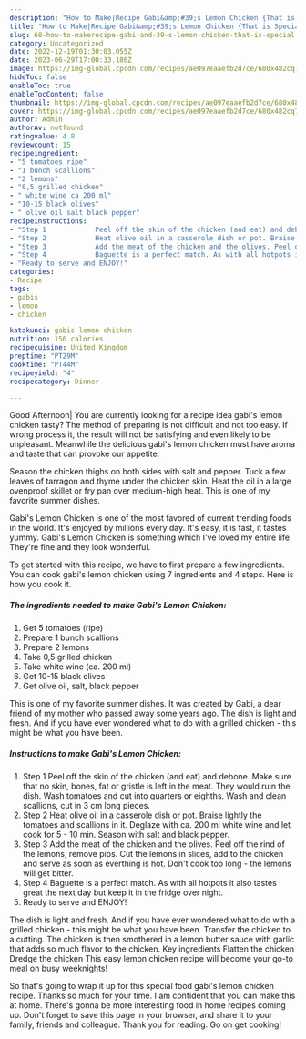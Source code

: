 ```yaml
---
description: "How to Make|Recipe Gabi&amp;#39;s Lemon Chicken {That is Special"
title: "How to Make|Recipe Gabi&amp;#39;s Lemon Chicken {That is Special"
slug: 60-how-to-makerecipe-gabi-and-39-s-lemon-chicken-that-is-special
category: Uncategorized
date: 2022-12-19T01:30:03.055Z
date: 2023-06-29T17:00:33.186Z
image: https://img-global.cpcdn.com/recipes/ae097eaaefb2d7ce/680x482cq70/gabis-lemon-chicken-recipe-main-photo.jpg
hideToc: false
enableToc: true
enableTocContent: false
thumbnail: https://img-global.cpcdn.com/recipes/ae097eaaefb2d7ce/680x482cq70/gabis-lemon-chicken-recipe-main-photo.jpg
cover: https://img-global.cpcdn.com/recipes/ae097eaaefb2d7ce/680x482cq70/gabis-lemon-chicken-recipe-main-photo.jpg
author: Admin
authorAv: notfound
ratingvalue: 4.8
reviewcount: 15
recipeingredient:
- "5 tomatoes ripe"
- "1 bunch scallions"
- "2 lemons"
- "0,5 grilled chicken"
- " white wine ca 200 ml"
- "10-15 black olives"
- " olive oil salt black pepper"
recipeinstructions:
- "Step 1            Peel off the skin of the chicken (and eat) and debone. Make sure that no skin, bones, fat or gristle is left in the meat. They would ruin the dish. Wash tomatoes and cut into quarters or eighths. Wash and clean scallions, cut in 3 cm long pieces."
- "Step 2            Heat olive oil in a casserole dish or pot. Braise lightly the tomatoes and scallions in it. Deglaze with ca. 200 ml white wine and let cook for 5 - 10 min. Season with salt and black pepper."
- "Step 3            Add the meat of the chicken and the olives. Peel off the rind of the lemons, remove pips. Cut the lemons in slices, add to the chicken and serve as soon as everthing is hot. Don&#39;t cook too long - the lemons will get bitter."
- "Step 4            Baguette is a perfect match. As with all hotpots it also tastes great the next day but keep it in the fridge over night."
- "Ready to serve and ENJOY!"
categories:
- Recipe
tags:
- gabis
- lemon
- chicken

katakunci: gabis lemon chicken 
nutrition: 156 calories
recipecuisine: United Kingdom
preptime: "PT29M"
cooktime: "PT44M"
recipeyield: "4"
recipecategory: Dinner

---
```



Good Afternoon| You are currently looking for a recipe idea gabi&#39;s lemon chicken tasty? The method of preparing is not difficult and not too easy. If wrong process it, the result will not be satisfying and even likely to be unpleasant. Meanwhile the delicious gabi&#39;s lemon chicken must have aroma and taste that can provoke our appetite.





Season the chicken thighs on both sides with salt and pepper. Tuck a few leaves of tarragon and thyme under the chicken skin. Heat the oil in a large ovenproof skillet or fry pan over medium-high heat. This is one of my favorite summer dishes.

Gabi&#39;s Lemon Chicken is one of the most favored of current trending foods in the world. It's enjoyed by millions every day. It's easy, it is fast, it tastes yummy. Gabi&#39;s Lemon Chicken is something which I've loved my entire life. They're fine and they look wonderful.


To get started with this recipe, we have to first prepare a few ingredients. You can cook gabi&#39;s lemon chicken using 7 ingredients and 4 steps. Here is how you cook it.

<!--inarticleads1-->

##### The ingredients needed to make Gabi&#39;s Lemon Chicken:

1. Get 5 tomatoes (ripe)
1. Prepare 1 bunch scallions
1. Prepare 2 lemons
1. Take 0,5 grilled chicken
1. Take  white wine (ca. 200 ml)
1. Get 10-15 black olives
1. Get  olive oil, salt, black pepper


This is one of my favorite summer dishes. It was created by Gabi, a dear friend of my mother who passed away some years ago. The dish is light and fresh. And if you have ever wondered what to do with a grilled chicken - this might be what you have been. 

<!--inarticleads2-->

##### Instructions to make Gabi&#39;s Lemon Chicken:

1. Step 1            Peel off the skin of the chicken (and eat) and debone. Make sure that no skin, bones, fat or gristle is left in the meat. They would ruin the dish. Wash tomatoes and cut into quarters or eighths. Wash and clean scallions, cut in 3 cm long pieces.
1. Step 2            Heat olive oil in a casserole dish or pot. Braise lightly the tomatoes and scallions in it. Deglaze with ca. 200 ml white wine and let cook for 5 - 10 min. Season with salt and black pepper.
1. Step 3            Add the meat of the chicken and the olives. Peel off the rind of the lemons, remove pips. Cut the lemons in slices, add to the chicken and serve as soon as everthing is hot. Don&#39;t cook too long - the lemons will get bitter.
1. Step 4            Baguette is a perfect match. As with all hotpots it also tastes great the next day but keep it in the fridge over night.
1. Ready to serve and ENJOY!

The dish is light and fresh. And if you have ever wondered what to do with a grilled chicken - this might be what you have been. Transfer the chicken to a cutting. The chicken is then smothered in a lemon butter sauce with garlic that adds so much flavor to the chicken. Key ingredients Flatten the chicken Dredge the chicken This easy lemon chicken recipe will become your go-to meal on busy weeknights! 

So that's going to wrap it up for this special food gabi&#39;s lemon chicken recipe. Thanks so much for your time. I am confident that you can make this at home. There's gonna be more interesting food in home recipes coming up. Don't forget to save this page in your browser, and share it to your family, friends and colleague. Thank you for reading. Go on get cooking!
